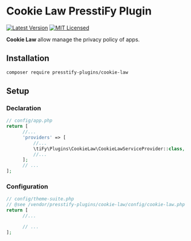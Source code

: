 # Cookie Law PresstiFy Plugin

[![Latest Version](https://img.shields.io/badge/release-2.0.43-blue?style=for-the-badge)](https://svn.tigreblanc.fr/presstify-plugins/cookie-law/tags/2.0.43)
[![MIT Licensed](https://img.shields.io/badge/license-MIT-green?style=for-the-badge)](LICENSE.md)

**Cookie Law** allow manage the privacy policy of apps.

## Installation

```bash
composer require presstify-plugins/cookie-law
```

## Setup

### Declaration

```php
// config/app.php
return [
      //...
      'providers' => [
          //...
          \tiFy\Plugins\CookieLaw\CookieLawServiceProvider::class,
          //...
      ];
      // ...
];
```

### Configuration

```php
// config/theme-suite.php
// @see /vendor/presstify-plugins/cookie-law/config/cookie-law.php
return [
      //...

      // ...
];
```
